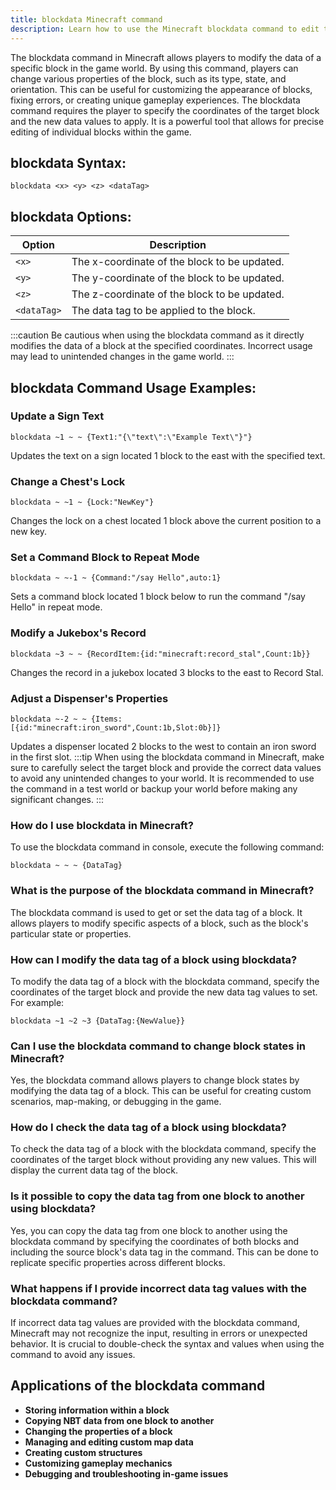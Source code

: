 ```yaml
---
title: blockdata Minecraft command
description: Learn how to use the Minecraft blockdata command to edit the data of a block in the game. Update block properties with precision using this powerful command.
---
```


The blockdata command in Minecraft allows players to modify the data of a specific block in the game world. By using this command, players can change various properties of the block, such as its type, state, and orientation. This can be useful for customizing the appearance of blocks, fixing errors, or creating unique gameplay experiences. The blockdata command requires the player to specify the coordinates of the target block and the new data values to apply. It is a powerful tool that allows for precise editing of individual blocks within the game.

## blockdata Syntax:
```console
blockdata <x> <y> <z> <dataTag>
```
## blockdata Options:
| Option      | Description                                 |
|-------------|---------------------------------------------|
| `<x>`       | The x-coordinate of the block to be updated.|
| `<y>`       | The y-coordinate of the block to be updated.|
| `<z>`       | The z-coordinate of the block to be updated.|
| `<dataTag>` | The data tag to be applied to the block.    |

:::caution
Be cautious when using the blockdata command as it directly modifies the data of a block at the specified coordinates. Incorrect usage may lead to unintended changes in the game world.
:::

## blockdata Command Usage Examples:
### Update a Sign Text
```console
blockdata ~1 ~ ~ {Text1:"{\"text\":\"Example Text\"}"}
```
Updates the text on a sign located 1 block to the east with the specified text.

### Change a Chest's Lock
```console
blockdata ~ ~1 ~ {Lock:"NewKey"}
```
Changes the lock on a chest located 1 block above the current position to a new key.

### Set a Command Block to Repeat Mode
```console
blockdata ~ ~-1 ~ {Command:"/say Hello",auto:1}
```
Sets a command block located 1 block below to run the command "/say Hello" in repeat mode.

### Modify a Jukebox's Record
```console
blockdata ~3 ~ ~ {RecordItem:{id:"minecraft:record_stal",Count:1b}}
```
Changes the record in a jukebox located 3 blocks to the east to Record Stal.

### Adjust a Dispenser's Properties
```console
blockdata ~-2 ~ ~ {Items:[{id:"minecraft:iron_sword",Count:1b,Slot:0b}]}
```
Updates a dispenser located 2 blocks to the west to contain an iron sword in the first slot.
:::tip
When using the blockdata command in Minecraft, make sure to carefully select the target block and provide the correct data values to avoid any unintended changes to your world. It is recommended to use the command in a test world or backup your world before making any significant changes.
:::

### How do I use blockdata in Minecraft?
To use the blockdata command in console, execute the following command:
```console
blockdata ~ ~ ~ {DataTag}
```

### What is the purpose of the blockdata command in Minecraft?
The blockdata command is used to get or set the data tag of a block. It allows players to modify specific aspects of a block, such as the block's particular state or properties.

### How can I modify the data tag of a block using blockdata?
To modify the data tag of a block with the blockdata command, specify the coordinates of the target block and provide the new data tag values to set. For example:
```console
blockdata ~1 ~2 ~3 {DataTag:{NewValue}}
```

### Can I use the blockdata command to change block states in Minecraft?
Yes, the blockdata command allows players to change block states by modifying the data tag of a block. This can be useful for creating custom scenarios, map-making, or debugging in the game.

### How do I check the data tag of a block using blockdata?
To check the data tag of a block with the blockdata command, specify the coordinates of the target block without providing any new values. This will display the current data tag of the block.

### Is it possible to copy the data tag from one block to another using blockdata?
Yes, you can copy the data tag from one block to another using the blockdata command by specifying the coordinates of both blocks and including the source block's data tag in the command. This can be done to replicate specific properties across different blocks.

### What happens if I provide incorrect data tag values with the blockdata command?
If incorrect data tag values are provided with the blockdata command, Minecraft may not recognize the input, resulting in errors or unexpected behavior. It is crucial to double-check the syntax and values when using the command to avoid any issues.

## Applications of the blockdata command

- **Storing information within a block**
- **Copying NBT data from one block to another**
- **Changing the properties of a block**
- **Managing and editing custom map data**
- **Creating custom structures**
- **Customizing gameplay mechanics**
- **Debugging and troubleshooting in-game issues**
